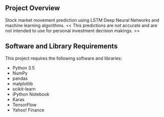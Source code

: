 
## Project Overview

Stock market movement prediction using LSTM Deep Neural Networks and machine learning algorithms. 
<< This predictions are not accurate and are not intended to use for personal investment decision makings. >> 

## Software and Library Requirements

This project requires the following software and libraries:

* Python 3.5
* NumPy
* pandas
* matplotlib
* scikit-learn
* iPython Notebook
* Karas
* TensorFlow
* Yahoo! Finance

